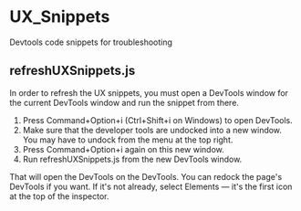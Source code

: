 # UX_Snippets
Devtools code snippets for troubleshooting

## refreshUXSnippets.js
In order to refresh the UX snippets, you must open a DevTools window for the current DevTools window and run the snippet from there.

1. Press Command+Option+i (Ctrl+Shift+i on Windows) to open DevTools.
2. Make sure that the developer tools are undocked into a new window. You may have to undock from the menu at the top right.
3. Press Command+Option+i again on this new window.
4. Run refreshUXSnippets.js from the new DevTools window.


That will open the DevTools on the DevTools.
You can redock the page's DevTools if you want.
If it's not already, select Elements — it's the first icon at the top of the inspector.
